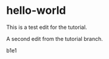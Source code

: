 # hello-world

This is a test edit for the tutorial.

A second edit from the tutorial branch.

b1e1
